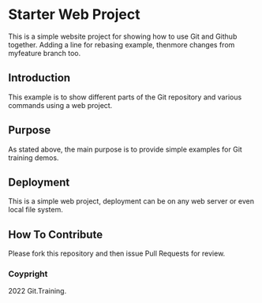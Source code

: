 # Starter Web Project

This is a simple website project for showing how to use Git and Github together.
Adding a line for rebasing example, thenmore changes from myfeature branch too.

## Introduction

This example is to show different parts of the Git repository and various commands using a web project.

## Purpose

As stated above, the main purpose is to provide simple examples for Git training demos.

## Deployment

This is a simple web project, deployment can be on any web server or even local file system.

## How To Contribute

Please fork this repository and then issue Pull Requests for review.

### Coypright

2022 Git.Training.
